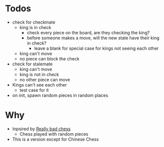 # Todos

- check for checkmate
  - king is in check
    - check every piece on the board, are they checking the king?
    - before someone makes a move, will the new state have their king in check?
      - leave a blank for special case for kings not seeing each other
  - king can't move
  - no piece can block the check
- check for stalemate
  - king can't move
  - king is not in check
  - no other piece can move
- Kings can't see each other
  - test case for it
- on init, spawn random pieces in random places

# Why

- Inpsired by [Really bad chess](https://play.google.com/store/apps/details?id=com.noodlecake.reallybadchess&hl=en_CA)
  - Chess played with random pieces
- This is a version except for Chinese Chess
